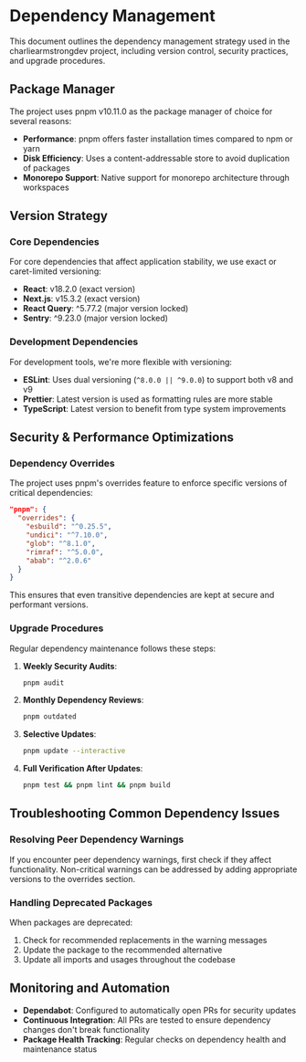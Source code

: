 # Dependency Management

This document outlines the dependency management strategy used in the charliearmstrongdev project, including version control, security practices, and upgrade procedures.

## Package Manager

The project uses pnpm v10.11.0 as the package manager of choice for several reasons:

- **Performance**: pnpm offers faster installation times compared to npm or yarn
- **Disk Efficiency**: Uses a content-addressable store to avoid duplication of packages
- **Monorepo Support**: Native support for monorepo architecture through workspaces

## Version Strategy

### Core Dependencies

For core dependencies that affect application stability, we use exact or caret-limited versioning:

- **React**: v18.2.0 (exact version)
- **Next.js**: v15.3.2 (exact version)
- **React Query**: ^5.77.2 (major version locked)
- **Sentry**: ^9.23.0 (major version locked)

### Development Dependencies

For development tools, we're more flexible with versioning:

- **ESLint**: Uses dual versioning (`^8.0.0 || ^9.0.0`) to support both v8 and v9
- **Prettier**: Latest version is used as formatting rules are more stable
- **TypeScript**: Latest version to benefit from type system improvements

## Security & Performance Optimizations

### Dependency Overrides

The project uses pnpm's overrides feature to enforce specific versions of critical dependencies:

```json
"pnpm": {
  "overrides": {
    "esbuild": "^0.25.5",
    "undici": "^7.10.0",
    "glob": "^8.1.0",
    "rimraf": "^5.0.0",
    "abab": "^2.0.6"
  }
}
```

This ensures that even transitive dependencies are kept at secure and performant versions.

### Upgrade Procedures

Regular dependency maintenance follows these steps:

1. **Weekly Security Audits**:
   ```bash
   pnpm audit
   ```

2. **Monthly Dependency Reviews**:
   ```bash
   pnpm outdated
   ```
   
3. **Selective Updates**:
   ```bash
   pnpm update --interactive
   ```

4. **Full Verification After Updates**:
   ```bash
   pnpm test && pnpm lint && pnpm build
   ```

## Troubleshooting Common Dependency Issues

### Resolving Peer Dependency Warnings

If you encounter peer dependency warnings, first check if they affect functionality. Non-critical warnings can be addressed by adding appropriate versions to the overrides section.

### Handling Deprecated Packages

When packages are deprecated:
1. Check for recommended replacements in the warning messages
2. Update the package to the recommended alternative
3. Update all imports and usages throughout the codebase

## Monitoring and Automation

- **Dependabot**: Configured to automatically open PRs for security updates
- **Continuous Integration**: All PRs are tested to ensure dependency changes don't break functionality
- **Package Health Tracking**: Regular checks on dependency health and maintenance status
